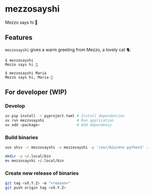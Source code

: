 # mezzosayshi
Mezzo says hi 👋

## Features

`mezzosayshi` gives a warm greeting from Mezzo, a lovely cat 🐈:

```console
$ mezzosayshi
Mezzo says hi 👋

$ mezzosayshi Maria
Mezzo says hi, Maria 👋
```

## For developer (WIP)

### Develop

```bash
uv pip install -r pyproject.toml # Install dependencies
uv run mezzosayshi               # Run application
uv add <package>                 # Add dependency
```

### Build binaries

```bash
uvx shiv -c mezzosayshi -o mezzosayshi -p '/usr/bin/env python3' .

mkdir -p ~/.local/bin
mv mezzosayshi ~/.local/bin
```

### Create new release of binaries

```bash
git tag <vX.Y.Z> -m "<reason>"
git push origin tag <vX.Y.Z>
```
